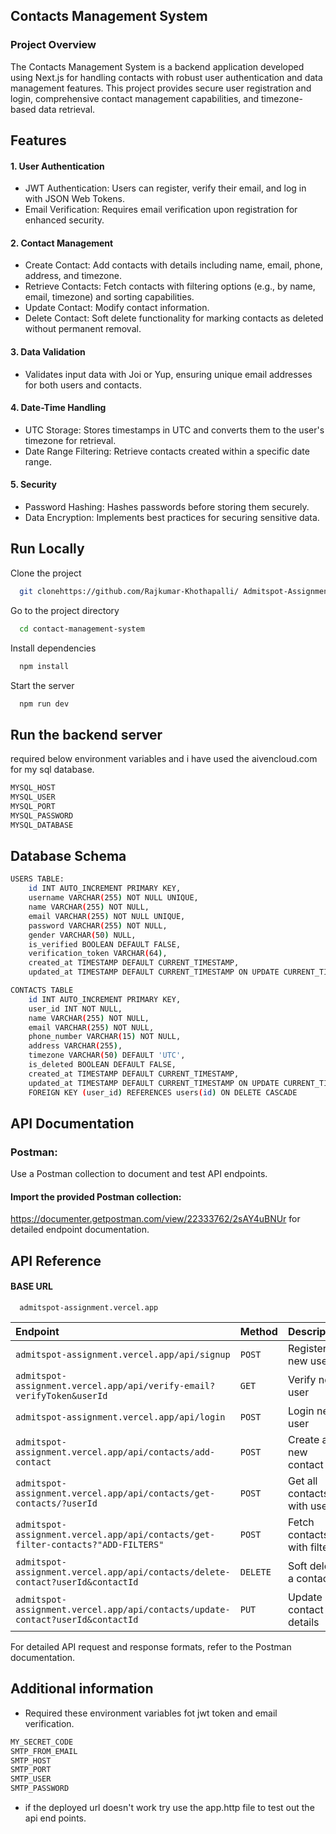 ## Contacts Management System

### Project Overview

The Contacts Management System is a backend application developed using Next.js for handling contacts with robust user authentication and data management features. This project provides secure user registration and login, comprehensive contact management capabilities, and timezone-based data retrieval.

## Features

#### 1. User Authentication

- JWT Authentication: Users can register, verify their email, and log in with JSON Web Tokens.
- Email Verification: Requires email verification upon registration for enhanced security.

#### 2. Contact Management

- Create Contact: Add contacts with details including name, email, phone, address, and timezone.
- Retrieve Contacts: Fetch contacts with filtering options (e.g., by name, email, timezone) and sorting capabilities.
- Update Contact: Modify contact information.
- Delete Contact: Soft delete functionality for marking contacts as deleted without permanent removal.

#### 3. Data Validation

- Validates input data with Joi or Yup, ensuring unique email addresses for both users and contacts.

#### 4. Date-Time Handling

- UTC Storage: Stores timestamps in UTC and converts them to the user's timezone for retrieval.
- Date Range Filtering: Retrieve contacts created within a specific date range.

#### 5. Security

- Password Hashing: Hashes passwords before storing them securely.
- Data Encryption: Implements best practices for securing sensitive data.

## Run Locally

Clone the project

```bash
  git clonehttps://github.com/Rajkumar-Khothapalli/ Admitspot-Assignment.git
```

Go to the project directory

```bash
  cd contact-management-system
```

Install dependencies

```bash
  npm install
```

Start the server

```bash
  npm run dev
```

## Run the backend server

required below environment variables and i have used the aivencloud.com for my sql database.

```bash
MYSQL_HOST
MYSQL_USER
MYSQL_PORT
MYSQL_PASSWORD
MYSQL_DATABASE
```

## Database Schema

```bash
USERS TABLE:
    id INT AUTO_INCREMENT PRIMARY KEY,
    username VARCHAR(255) NOT NULL UNIQUE,
    name VARCHAR(255) NOT NULL,
    email VARCHAR(255) NOT NULL UNIQUE,
    password VARCHAR(255) NOT NULL,
    gender VARCHAR(50) NULL,
	is_verified BOOLEAN DEFAULT FALSE,
    verification_token VARCHAR(64),
    created_at TIMESTAMP DEFAULT CURRENT_TIMESTAMP,
    updated_at TIMESTAMP DEFAULT CURRENT_TIMESTAMP ON UPDATE CURRENT_TIMESTAMP

CONTACTS TABLE
    id INT AUTO_INCREMENT PRIMARY KEY,
    user_id INT NOT NULL,
    name VARCHAR(255) NOT NULL,
    email VARCHAR(255) NOT NULL,
    phone_number VARCHAR(15) NOT NULL,
    address VARCHAR(255),
    timezone VARCHAR(50) DEFAULT 'UTC',
    is_deleted BOOLEAN DEFAULT FALSE,
    created_at TIMESTAMP DEFAULT CURRENT_TIMESTAMP,
    updated_at TIMESTAMP DEFAULT CURRENT_TIMESTAMP ON UPDATE CURRENT_TIMESTAMP,
    FOREIGN KEY (user_id) REFERENCES users(id) ON DELETE CASCADE
```

## API Documentation

### Postman:

Use a Postman collection to document and test API endpoints.

#### Import the provided Postman collection:

https://documenter.getpostman.com/view/22333762/2sAY4uBNUr for detailed endpoint documentation.

## API Reference

#### BASE URL

```http
  admitspot-assignment.vercel.app
```

| Endpoint                                                                         | Method   | Description                   |
| :------------------------------------------------------------------------------- | :------- | :---------------------------- |
| `admitspot-assignment.vercel.app/api/signup`                                     | `POST`   | Register a new user           |
| `admitspot-assignment.vercel.app/api/verify-email?verifyToken&userId`            | `GET`    | Verify new user               |
| `admitspot-assignment.vercel.app/api/login`                                      | `POST`   | Login new user                |
| `admitspot-assignment.vercel.app/api/contacts/add-contact`                       | `POST`   | Create a new contact          |
| `admitspot-assignment.vercel.app/api/contacts/get-contacts/?userId`              | `POST`   | Get all contacts with user ID |
| `admitspot-assignment.vercel.app/api/contacts/get-filter-contacts?"ADD-FILTERS"` | `POST`   | Fetch contacts with filters   |
| `admitspot-assignment.vercel.app/api/contacts/delete-contact?userId&contactId`   | `DELETE` | Soft delete a contact         |
| `admitspot-assignment.vercel.app/api/contacts/update-contact?userId&contactId`   | `PUT`    | Update contact details        |

For detailed API request and response formats, refer to the Postman documentation.

## Additional information
- Required these environment variables fot jwt token and email verification.
```bash
MY_SECRET_CODE
SMTP_FROM_EMAIL
SMTP_HOST
SMTP_PORT
SMTP_USER
SMTP_PASSWORD
```

- if the deployed url doesn't work try use the app.http file to test out the api end points.
